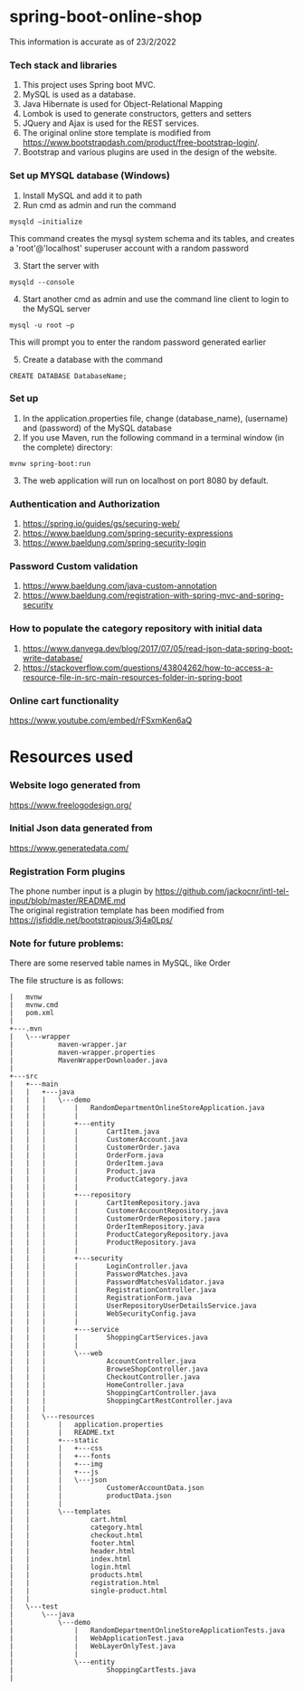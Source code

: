 # spring-boot-online-shop

This information is accurate as of 23/2/2022

### Tech stack and libraries
1. This project uses Spring boot MVC.
1. MySQL is used as a database.
1. Java Hibernate is used for Object-Relational Mapping
1. Lombok is used to generate constructors, getters and setters
1. JQuery and Ajax is used for the REST services.
1. The original online store template is modified from https://www.bootstrapdash.com/product/free-bootstrap-login/.
1. Bootstrap and various plugins are used in the design of the website.

### Set up MYSQL database (Windows)
1. Install MySQL and add it to path
2. Run cmd as admin and run the command 
```
mysqld –initialize
```
This command creates the mysql system schema and its tables, and creates a 'root'@'localhost' superuser account with a random password

3. Start the server with 
```
mysqld --console
```
4. Start another cmd as admin and use the command line client to login to the MySQL server

```
mysql -u root –p
```
This will prompt you to enter the random password generated earlier

5. Create a database with the command 
```
CREATE DATABASE DatabaseName;
```


### Set up
1. In the application.properties file, change (database_name), (username) and (password) of the MySQL database
2. If you use Maven, run the following command in a terminal window (in the complete) directory:
```
mvnw spring-boot:run
```
3. The web application will run on localhost on port 8080 by default.


### Authentication and Authorization
1. https://spring.io/guides/gs/securing-web/
2. https://www.baeldung.com/spring-security-expressions
3. https://www.baeldung.com/spring-security-login

### Password Custom validation
1. https://www.baeldung.com/java-custom-annotation
2. https://www.baeldung.com/registration-with-spring-mvc-and-spring-security

### How to populate the category repository with initial data
1. https://www.danvega.dev/blog/2017/07/05/read-json-data-spring-boot-write-database/
2. https://stackoverflow.com/questions/43804262/how-to-access-a-resource-file-in-src-main-resources-folder-in-spring-boot

### Online cart functionality
https://www.youtube.com/embed/rFSxmKen6aQ

# Resources used

### Website logo generated from
https://www.freelogodesign.org/

### Initial Json data generated from
https://www.generatedata.com/

### Registration Form plugins
The phone number input is a plugin by https://github.com/jackocnr/intl-tel-input/blob/master/README.md \
The original registration template has been modified from https://jsfiddle.net/bootstrapious/3j4a0Lps/
 
### Note for future problems:
There are some reserved table names in MySQL, like Order


The file structure is as follows:
```
|   mvnw
|   mvnw.cmd
|   pom.xml
|   
+---.mvn
|   \---wrapper
|           maven-wrapper.jar
|           maven-wrapper.properties
|           MavenWrapperDownloader.java
|                
+---src
|   +---main
|   |   +---java
|   |   |   \---demo
|   |   |       |   RandomDepartmentOnlineStoreApplication.java
|   |   |       |   
|   |   |       +---entity
|   |   |       |       CartItem.java
|   |   |       |       CustomerAccount.java
|   |   |       |       CustomerOrder.java
|   |   |       |       OrderForm.java
|   |   |       |       OrderItem.java
|   |   |       |       Product.java
|   |   |       |       ProductCategory.java
|   |   |       |       
|   |   |       +---repository
|   |   |       |       CartItemRepository.java
|   |   |       |       CustomerAccountRepository.java
|   |   |       |       CustomerOrderRepository.java
|   |   |       |       OrderItemRepository.java
|   |   |       |       ProductCategoryRepository.java
|   |   |       |       ProductRepository.java
|   |   |       |       
|   |   |       +---security
|   |   |       |       LoginController.java
|   |   |       |       PasswordMatches.java
|   |   |       |       PasswordMatchesValidator.java
|   |   |       |       RegistrationController.java
|   |   |       |       RegistrationForm.java
|   |   |       |       UserRepositoryUserDetailsService.java
|   |   |       |       WebSecurityConfig.java
|   |   |       |       
|   |   |       +---service
|   |   |       |       ShoppingCartServices.java
|   |   |       |       
|   |   |       \---web
|   |   |               AccountController.java
|   |   |               BrowseShopController.java
|   |   |               CheckoutController.java
|   |   |               HomeController.java
|   |   |               ShoppingCartController.java
|   |   |               ShoppingCartRestController.java
|   |   |               
|   |   \---resources
|   |       |   application.properties
|   |       |   README.txt  
|   |       +---static
|   |       |   +---css
|   |       |   +---fonts     
|   |       |   +---img     
|   |       |   +---js      
|   |       |   \---json
|   |       |           CustomerAccountData.json
|   |       |           productData.json
|   |       |           
|   |       \---templates
|   |               cart.html
|   |               category.html
|   |               checkout.html
|   |               footer.html
|   |               header.html
|   |               index.html
|   |               login.html
|   |               products.html
|   |               registration.html
|   |               single-product.html
|   |               
|   \---test
|       \---java
|           \---demo
|               |   RandomDepartmentOnlineStoreApplicationTests.java
|               |   WebApplicationTest.java
|               |   WebLayerOnlyTest.java
|               |   
|               \---entity
|                       ShoppingCartTests.java
|                       
```
